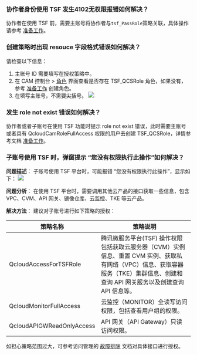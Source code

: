 ### 协作者身份使用 TSF 发生4102无权限报错如何解决？

协作者在使用 TSF 前，需要主账号将协作者与`tsf_PassRole`策略关联，具体操作请参考 [准备工作](https://cloud.tencent.com/document/product/649/16869)。

### 创建策略时出现 resouce 字段格式错误如何解决？

请检查以下信息：

1. 主账号 ID 需要填写在授权策略中。
2. 在 CAM 控制台 > [角色](https://console.cloud.tencent.com/cam/role) 界面查看是否存在 TSF_QCSRole 角色，如果没有，参考 [准备工作](https://cloud.tencent.com/document/product/649/16869) 创建角色。
3. 在填写主账号，不需要尖括号。
   ![](https://main.qcloudimg.com/raw/3830850608f5d7891e8a372115021409.png)


### 发生 role not exist 错误如何解决？

协作者或者子账号在使用 TSF 功能时提示 role not exist 错误，此时需要主账号或者具有 QcloudCamRoleFullAccess 权限的用户去创建 TSF_QCSRole，详情参考文档 [准备工作](https://cloud.tencent.com/document/product/649/16869)。

### 子账号使用 TSF 时，弹窗提示 “您没有权限执行此操作”如何解决？

**问题描述**：
子账号使用 TSF 平台时，可能报错 “您没有权限执行此操作”，显示如下：
![](https://main.qcloudimg.com/raw/726a795db80aff63d884aeb67ee7cc97.jpg)

**问题分析**：
在使用 TSF 平台时，需要调用其他云产品的接口获取一些信息，包含 VPC、CVM、API 网关、镜像仓库、云监控、TKE 等云产品。

**解决方法**：
建议对子账号进行如下策略的授权：

| 策略名称                  | 策略说明                                                     |
| ------------------------- | ------------------------------------------------------------ |
| QcloudAccessForTSFRole    | 腾讯微服务平台(TSF) 操作权限包括获取云服务器（CVM）实例信息、重置 CVM 实例、获取私有网络（VPC）信息、获取容器服务（TKE）集群信息、创建和查询 API 网关服务以及创建查询 API 信息等。 |
| QcloudMonitorFullAccess   | 云监控（MONITOR）全读写访问权限，包括查看用户组的权限。        |
| QcloudAPIGWReadOnlyAccess | API 网关（API Gateway）只读访问权限。                           |

如担心策略范围过大，可参考访问管理的 [故障排除](https://cloud.tencent.com/document/product/598/38350) 文档对具体接口进行授权。
